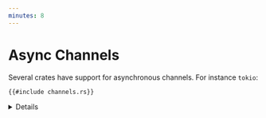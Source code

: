 ```yaml
---
minutes: 8
---
```


# Async Channels

Several crates have support for asynchronous channels. For instance `tokio`:

```rust,editable,compile_fail
{{#include channels.rs}}
```

<details>

- Change the channel size to `3` and see how it affects the execution.

- Overall, the interface is similar to the `sync` channels as seen in the
  [morning class](../channels.md).

- Try removing the `std::mem::drop` call. What happens? Why?

- The [Flume](https://docs.rs/flume/latest/flume/) crate has channels that
  implement both `sync` and `async` `send` and `recv`. This can be convenient
  for complex applications with both IO and heavy CPU processing tasks.

- What makes working with `async` channels preferable is the ability to combine
  them with other `future`s to combine them and create complex control flow.

</details>
